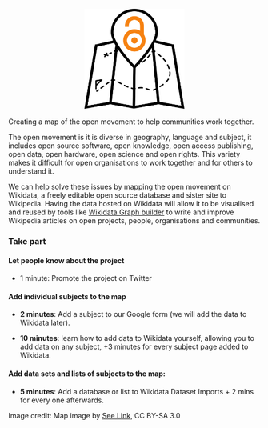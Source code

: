 <p align="center">
  <img height="200" src="/logo.png">
</p>

Creating a map of the open movement to help communities work together. 

The open movement is it is diverse in geography, language and subject, it includes open source software, open knowledge, open access publishing, open data, open hardware, open science and open rights. This variety makes it difficult for open organisations to work together and for others to understand it. 

We can help solve these issues by mapping the open movement on Wikidata, a freely editable open source database and sister site to Wikipedia. Having the data hosted on Wikidata will allow it to be visualised and reused by tools like [Wikidata Graph  builder](https://angryloki.github.io/wikidata-graph-builder/) to write and improve Wikipedia articles on open projects, people, organisations and communities. 

### Take part 

#### Let people know about the project 
- 1 minute: Promote the project on Twitter

#### Add individual subjects to the map 
- **2 minutes**: Add a subject to our Google form (we will add the data to Wikidata later).

- **10 minutes**: learn how to add data to Wikidata yourself, allowing you to add data on any subject, +3 minutes for every subject page added to Wikidata.

#### Add data sets and lists of subjects to the map:</h4>
- **5 minutes**: Add a database or list to Wikidata Dataset Imports + 2 mins for every one afterwards.



Image credit: Map image by [See Link](https://thenounproject.com/term/map/658110/), CC BY-SA 3.0
